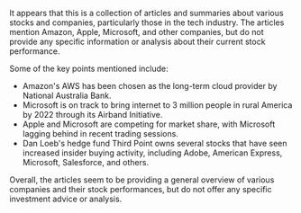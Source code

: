 It appears that this is a collection of articles and summaries about various stocks and companies, particularly those in the tech industry. The articles mention Amazon, Apple, Microsoft, and other companies, but do not provide any specific information or analysis about their current stock performance.

Some of the key points mentioned include:

* Amazon's AWS has been chosen as the long-term cloud provider by National Australia Bank.
* Microsoft is on track to bring internet to 3 million people in rural America by 2022 through its Airband Initiative.
* Apple and Microsoft are competing for market share, with Microsoft lagging behind in recent trading sessions.
* Dan Loeb's hedge fund Third Point owns several stocks that have seen increased insider buying activity, including Adobe, American Express, Microsoft, Salesforce, and others.

Overall, the articles seem to be providing a general overview of various companies and their stock performances, but do not offer any specific investment advice or analysis.